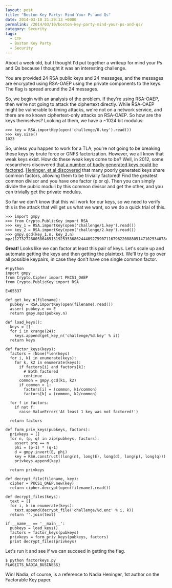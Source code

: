 ```yaml
---
layout: post
title: "Boston Key Party: Mind Your Ps and Qs"
date: 2014-03-10 21:29:13 +0000
permalink: /2014/03/10/boston-key-party-mind-your-ps-and-qs/
category: Security
tags:
  - CTF
  - Boston Key Party
  - Security
---
```

About a week old, but I thought I'd put together a writeup for mind your Ps and Qs because I thought it was an interesting challenge.

You are provided 24 RSA public keys and 24 messages, and the messages are encrypted using RSA-OAEP using the private components to the keys.  The flag is spread around the 24 messages.

So, we begin with an analysis of the problem.  If they're using RSA-OAEP, then we're not going to attack the ciphertext directly.  While RSA-OAEP might be vulnerable to timing attacks, we're not on a network service, and there are no known ciphertext-only attacks on RSA-OAEP.  So how are the keys themselves?  Looking at them, we have a ~1024 bit modulus:

    >>> key = RSA.importKey(open('challenge/0.key').read())
    >>> key.size()
    1023

So, unless you happen to work for a TLA, you're not going to be breaking these keys by brute force or GNFS factorization.  However, we all know that weak keys exist.  How do these weak keys come to be?  Well, in 2012, some researchers discovered [that a number of badly generated keys could be factored](https://factorable.net).  [Heninger, et al discovered](https://factorable.net/weakkeys12.extended.pdf) that many poorly generated keys share common factors, allowing them to be trivially factored!  Find the greatest common divisor and you have one factor (p or q).  Then you can simply divide the public moduli by this common divisor and get the other, and you can trivially get the private modulus.

So far we don't know that this will work for our keys, so we need to verify this is the attack that will get us what we want, so we do a quick trial of this.

    >>> import gmpy
    >>> from Crypto.PublicKey import RSA                                                                                                         
    >>> key_1 = RSA.importKey(open('challenge/1.key').read())
    >>> key_2 = RSA.importKey(open('challenge/2.key').read())
    >>> gmpy.gcd(key_1.n, key_2.n)
    mpz(12732728005864651519253536862444092759071167962208880514710253407845933510471541780199864430464454180807445687852028207676794708951924386544110368856915691L)

**Great!**  Looks like we can factor at least this pair of keys.  Let's scale up and automate getting the keys and then getting the plaintext.  We'll try to go over all possible keypairs, in case they don't have one single common factor.

    #!python
    import gmpy
    from Crypto.Cipher import PKCS1_OAEP
    from Crypto.PublicKey import RSA
    
    E=65537
    
    def get_key_n(filename):
      pubkey = RSA.importKey(open(filename).read())
      assert pubkey.e == E
      return gmpy.mpz(pubkey.n)
    
    def load_keys():
      keys = []
      for i in xrange(24):
        keys.append(get_key_n('challenge/%d.key' % i))
      return keys
    
    def factor_keys(keys):
      factors = [None]*len(keys)
      for i, k1 in enumerate(keys):
        for k, k2 in enumerate(keys):
          if factors[i] and factors[k]:
            # Both factored
            continue
          common = gmpy.gcd(k1, k2)
          if common > 1:
            factors[i] = (common, k1/common)
            factors[k] = (common, k2/common)
    
      for f in factors:
        if not f:
          raise ValueError('At least 1 key was not factored!')
    
      return factors
    
    def form_priv_keys(pubkeys, factors):
      privkeys = []
      for n, (p, q) in zip(pubkeys, factors):
        assert p*q == n
        phi = (p-1) * (q-1)
        d = gmpy.invert(E, phi)
        key = RSA.construct((long(n), long(E), long(d), long(p), long(q)))
        privkeys.append(key)
    
      return privkeys
    
    def decrypt_file(filename, key):
      cipher = PKCS1_OAEP.new(key)
      return cipher.decrypt(open(filename).read())
    
    def decrypt_files(keys):
      text = []
      for i, k in enumerate(keys):
        text.append(decrypt_file('challenge/%d.enc' % i, k))
      return ''.join(text)
    
    if __name__ == '__main__':
      pubkeys = load_keys()
      factors = factor_keys(pubkeys)
      privkeys = form_priv_keys(pubkeys, factors)
      print decrypt_files(privkeys)

Let's run it and see if we can succeed in getting the flag.

    $ python factorkeys.py 
    FLAG{ITS_NADIA_BUSINESS}

Win!  Nadia, of course, is a reference to Nadia Heninger, 1st author on the Factorable Key paper.
